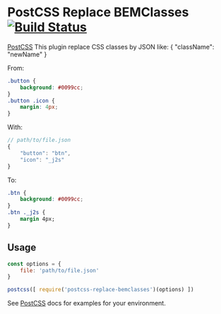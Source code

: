 # PostCSS Replace BEMClasses [![Build Status][ci-img]][ci]

[PostCSS] This plugin replace CSS classes by JSON like: { "className": "newName" } 

[PostCSS]: https://github.com/postcss/postcss
[ci-img]:  https://travis-ci.org/Silvestr-b/postcss-replace-bemclasses.svg
[ci]:      https://travis-ci.org/Silvestr-b/postcss-replace-bemclasses

From:
```css
.button {
    background: #0099cc; 
}
.button .icon {
	margin: 4px;
}
```
With:
```js
// path/to/file.json
{
	"button": "btn",
	"icon": "_j2s"
}
```
To:
```css
.btn {
    background: #0099cc; 
}
.btn ._j2s {
	margin 4px;
}
```

## Usage

```js
const options = {
	file: 'path/to/file.json' 
}

postcss([ require('postcss-replace-bemclasses')(options) ])
```

See [PostCSS] docs for examples for your environment.
